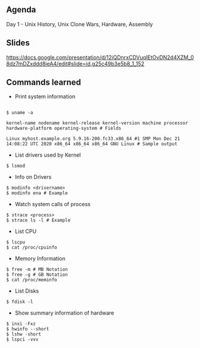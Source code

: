 ## Agenda
Day 1 - Unix History, Unix Clone Wars, Hardware, Assembly

## Slides

https://docs.google.com/presentation/d/12iQDnrxCDVuqIEtOvDN2d4XZM_08dz7mDZxddd8ieA4/edit#slide=id.g25c49b3e5b8_1_152


## Commands learned

- Print system information

```

$ uname -a

kernel-name nodename kernel-release kernel-version machine processor hardware-platform operating-system # Fields

Linux myhost.example.org 5.9.16-200.fc33.x86_64 #1 SMP Mon Dec 21 14:08:22 UTC 2020 x86_64 x86_64 x86_64 GNU Linux # Sample output
```

- List drivers used by Kernel
```
$ lsmod

```

- Info on Drivers
```
$ modinfo <drivername>
$ modinfo ena # Example
```


- Watch system calls of process
```
$ strace <process>
$ strace ls -l # Example
```

- List CPU
```
$ lscpu
$ cat /proc/cpuinfo

```

- Memory Information
```
$ free -m # MB Notation
$ free -g # GB Notation
$ cat /proc/meminfo
```

- List Disks
```
$ fdisk -l 
```

- Show summary information of hardware
```
$ inxi -Fxz  
$ hwinfo --short 
$ lshw -short
$ lspci -vvv
```
